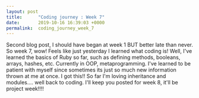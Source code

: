 ```yaml
---
layout: post
title:      "Coding journey : Week 7"
date:       2019-10-16 16:39:03 +0000
permalink:  coding_journey_week_7
---
```



Second blog post, I should have began at week 1 BUT better late than never.
So week 7, wow! Feels like just yesterday I learned what coding is! Well, I've learned the basics of Ruby so far, such as defining methods, booleans, arrays, hashes, etc. Currently in OOP, metaprogramming. I've learned to be patient with myself since sometimes its just so much new information thrown at me at once. I got this!! So far I'm loving inheritance and modules.... well back to coding. I'll keep you posted for week 8, it'll be project week!!!!




